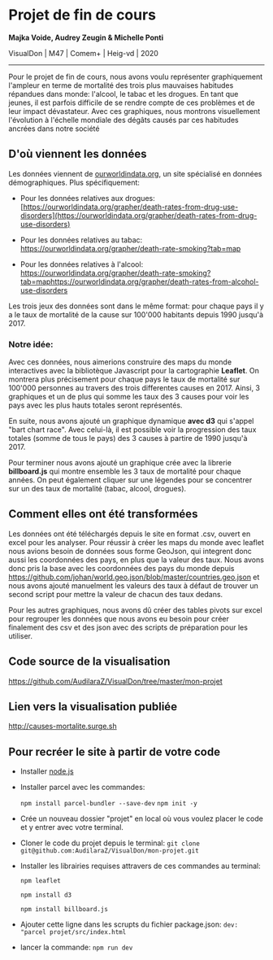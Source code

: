 # Projet de fin de cours

**Majka Voide, Audrey Zeugin & Michelle Ponti**  

VisualDon | M47 | Comem+ | Heig-vd | 2020

------

Pour le projet de fin de cours, nous avons voulu représenter graphiquement l'ampleur en terme de mortalité des trois plus mauvaises habitudes répandues dans monde: l'alcool, le tabac et les drogues.
En tant que jeunes, il est parfois difficile de se rendre compte de ces problèmes et de leur impact dévastateur. Avec ces graphiques, nous montrons visuellement l'évolution à l'échelle mondiale des dégâts causés par ces habitudes ancrées dans notre société

## **D'où viennent les données**

Les données viennent de [ourworldindata.org](), un site spécialisé en données démographiques. Plus spécifiquement:

- Pour les données relatives aux drogues:
  [https://ourworldindata.org/grapher/death-rates-from-drug-use-disorders](https://ourworldindata.org/grapher/death-rates-from-drug-use-disorders)

- Pour les données relatives au tabac:
  https://ourworldindata.org/grapher/death-rate-smoking?tab=map

- Pour les données relatives à l'alcool:
  https://ourworldindata.org/grapher/death-rate-smoking?tab=maphttps://ourworldindata.org/grapher/death-rates-from-alcohol-use-disorders

Les trois jeux des données sont dans le même format: pour chaque pays il y a le taux de mortalité de la cause sur 100'000 habitants depuis 1990 jusqu'à 2017. 

### **Notre idée:**

Avec ces données, nous aimerions construire des maps du monde interactives avec la bibliotèque Javascript pour la cartographie **Leaflet**. On montrera plus précisement pour chaque pays le taux de mortalité sur 100'000 personnes au travers des trois differentes causes en 2017. Ainsi, 3 graphiques et un de plus qui somme les taux des 3 causes pour voir les pays avec les plus hauts totales seront représentés.

En suite, nous avons ajouté un graphique dynamique **avec d3** qui s'appel "bart chart race". Avec celui-là, il est possible voir la progression des taux totales (somme de tous le pays) des 3 causes à partire de 1990 jusqu'à 2017. 

Pour terminer nous avons ajouté un graphique crée avec la librerie **billboard.js** qui montre ensemble les 3 taux de mortalité pour chaque années. On peut également cliquer sur une légendes pour se concentrer sur un des taux de mortalité (tabac, alcool, drogues).

## **Comment elles ont été transformées**

Les données ont été téléchargés depuis le site en format .csv, ouvert en excel pour les analyser. Pour réussir à créer les maps du monde avec leaflet nous avions besoin de données sous forme GeoJson, qui integrent donc aussi les coordonnées des pays, en plus que la valeur des taux. Nous avons donc pris la base avec les coordonnées des pays du monde depuis https://github.com/johan/world.geo.json/blob/master/countries.geo.json et nous avons ajouté manuelment les valeurs des taux à défaut de trouver un second script pour mettre la valeur de chacun des taux dedans.

Pour les autres graphiques, nous avons dû créer des tables pivots sur excel pour regrouper les données que nous avons eu besoin pour créer finalement des csv et des json avec des scripts de préparation pour les utiliser.

## Code source de la  visualisation

https://github.com/AudilaraZ/VisualDon/tree/master/mon-projet

## Lien vers la visualisation publiée

http://causes-mortalite.surge.sh

## **Pour recréer le site à partir de votre code**

- Installer [node.js](https://nodejs.org/en/download/)

- Installer parcel avec les commandes:

  `npm install parcel-bundler --save-dev` 
   `npm init -y`

- Crée un nouveau dossier "projet" en local où vous voulez placer le code et y entrer avec votre terminal. 

- Cloner le code du projet depuis le terminal:
   `git clone git@github.com:AudilaraZ/VisualDon/mon-projet.git`

- Installer les librairies requises attravers de ces commandes au terminal:

  `npm leaflet`

  `npm install d3`

  `npm install billboard.js`

- Ajouter cette ligne dans les scrupts du fichier package.json:
  `dev: "parcel projet/src/index.html`

- lancer la commande: `npm run dev`